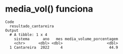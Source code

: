 # media_vol() funciona

    Code
      resultado_cantareira
    Output
      # A tibble: 1 x 4
        sistema      ano   mes media_volume_porcentagem
        <chr>      <dbl> <dbl>                    <dbl>
      1 Cantareira  2022     4                     44.9

